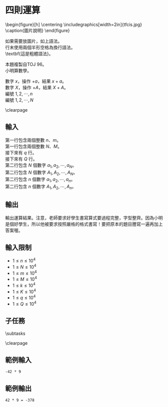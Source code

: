 # 四則運算

\begin{figure}[h]
\centering
\includegraphics[width=2in]{tfcis.jpg}
\caption{圖片說明}
\end{figure}

如果需要放圖片，如上語法。  
行末使用兩個半形空格為換行語法。  
\textbf{這是粗體語法}。  

本題複製自TOJ 96。  
小明算數學。  

數字 $x$，操作 $+a$，結果 $x+a$。  
數字 $X$，操作 $+A$，結果 $X+A$。  
編號 $1, 2, \cdots, n$  
編號 $1, 2, \cdots, N$  

\clearpage

## 輸入
第一行包含兩個整數 $n$、$m$。  
第一行包含兩個整數 $N$、$M$。  
接下來有 $q$ 行。  
接下來有 $Q$ 行。  
第二行包含 $N$ 個數字 $a_1, a_2, \cdots, a_N$。  
第二行包含 $N$ 個數字 $A_1, A_2, \cdots, A_N$。  
第二行包含 $n$ 個數字 $a_1, a_2, \cdots, a_n$。  
第二行包含 $n$ 個數字 $A_1, A_2, \cdots, A_n$。  

## 輸出
輸出運算結果。注意，老師要求好學生書寫算式要過程完整，字型整齊。因為小明是個好學生，所以他被要求按照嚴格的格式書寫！要把原本的題目謄寫一遍再加上答案喔。  

## 輸入限制
 - $1 \leq n \leq 10^4$
 - $1 \leq N \leq 10^4$
 - $1 \leq m \leq 10^4$
 - $1 \leq M \leq 10^4$
 - $1 \leq k \leq 10^4$
 - $1 \leq K \leq 10^4$
 - $1 \leq q \leq 10^4$
 - $1 \leq Q \leq 10^4$

## 子任務
\subtasks

\clearpage

## 範例輸入
```
-42 * 9
```

## 範例輸出
```
42 * 9 = -378
```
